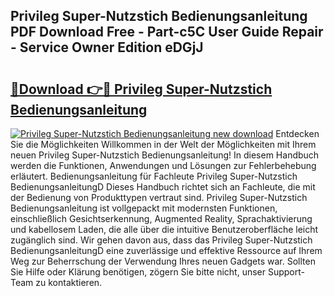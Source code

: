 ## Privileg Super-Nutzstich Bedienungsanleitung PDF Download Free - Part-c5C User Guide Repair - Service Owner Edition eDGjJ

# <h2><a href="http://df5u0o.blite.top/?on=Privileg+Super-Nutzstich+Bedienungsanleitung">🔗Download 👉🔴 Privileg Super-Nutzstich Bedienungsanleitung</a></h2>

[![Privileg Super-Nutzstich Bedienungsanleitung new download](https://i.imgur.com/lujVjoI.png)](http://df5u0o.blite.top/?on=Privileg+Super-Nutzstich+Bedienungsanleitung)
Entdecken Sie die Möglichkeiten Willkommen in der Welt der Möglichkeiten mit Ihrem neuen Privileg Super-Nutzstich Bedienungsanleitung! In diesem Handbuch werden die Funktionen, Anwendungen und Lösungen zur Fehlerbehebung erläutert. Bedienungsanleitung für Fachleute Privileg Super-Nutzstich BedienungsanleitungD Dieses Handbuch richtet sich an Fachleute, die mit der Bedienung von Produkttypen vertraut sind. Privileg Super-Nutzstich Bedienungsanleitung ist vollgepackt mit modernsten Funktionen, einschließlich Gesichtserkennung, Augmented Reality, Sprachaktivierung und kabellosem Laden, die alle über die intuitive Benutzeroberfläche leicht zugänglich sind. Wir gehen davon aus, dass das Privileg Super-Nutzstich BedienungsanleitungD eine zuverlässige und effektive Ressource auf Ihrem Weg zur Beherrschung der Verwendung Ihres neuen Gadgets war. Sollten Sie Hilfe oder Klärung benötigen, zögern Sie bitte nicht, unser Support-Team zu kontaktieren.
